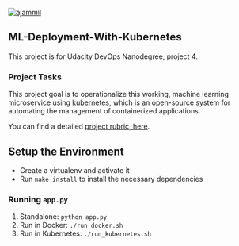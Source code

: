 
[![ajammil](https://circleci.com/gh/ajammil/ML-Deployment-With-Kubernetes.svg?style=svg)](https://app.circleci.com/pipelines/github/ajammil/ML-Deployment-With-Kubernetes)

## ML-Deployment-With-Kubernetes

This project is for Udacity DevOps Nanodegree, project 4.

### Project Tasks

This project goal is to operationalize this working, machine learning microservice using [kubernetes](https://kubernetes.io/), which is an open-source system for automating the management of containerized applications.

You can find a detailed [project rubric, here](https://review.udacity.com/#!/rubrics/2576/view).


## Setup the Environment

* Create a virtualenv and activate it
* Run `make install` to install the necessary dependencies

### Running `app.py`

1. Standalone:  `python app.py`
2. Run in Docker:  `./run_docker.sh`
3. Run in Kubernetes:  `./run_kubernetes.sh`
